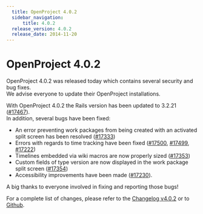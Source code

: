 ```yaml
---
  title: OpenProject 4.0.2
  sidebar_navigation:
      title: 4.0.2
  release_version: 4.0.2
  release_date: 2014-11-20
---
```



# OpenProject 4.0.2

OpenProject 4.0.2 was released today which contains several security and
bug fixes.  
We advise everyone to update their OpenProject installations.

With OpenProject 4.0.2 the Rails version has been updated to 3.2.21
([\#17467](https://community.openproject.org/work_packages/17467 "Updating Rails to 3.2.21 (closed)")).  
In addition, several bugs have been fixed:

  - An error preventing work packages from being created with an
    activated split screen has been resolved
    ([\#17333](https://community.openproject.org/work_packages/17333 "Not possible to create work package from work package page with activated split screen (wrong link) (closed)"))
  - Errors with regards to time tracking have been fixed
    ([\#17500](https://community.openproject.org/work_packages/17500 "Permission for 'spent time' not applied on legacy WP view and list of time entries (closed)"),
    [\#17499](https://community.openproject.org/work_packages/17499 "Spent time not part of work package API (closed)"),
    [\#17222](https://community.openproject.org/work_packages/17222 "[TimeEntries] spent_on date always displays the current date (closed)"))
  - Timelines embedded via wiki macros are now properly sized
    ([\#17353](https://community.openproject.org/work_packages/17353 "[Wiki] Timelines macro does not have sufficient width (closed)"))
  - Custom fields of type version are now displayed in the work package
    split screen
    ([\#17354](https://community.openproject.org/work_packages/17354 "Value for custom fields of type version not displayed in details pane (closed)"))
  - Accessibility improvements have been made
    ([\#17230](https://community.openproject.org/work_packages/17230 "[Accessibility] Star/Watch icon in Details pane not accessible  (closed)")).

A big thanks to everyone involved in fixing and reporting those bugs\!

For a complete list of changes, please refer to the [Changelog
v4.0.2](https://community.openproject.org/versions/532) or to
[Github](https://github.com/opf/openproject/tree/v4.0.2).


